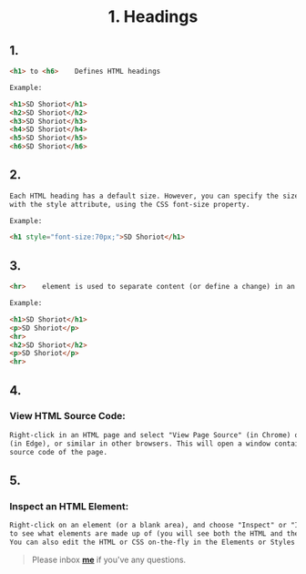 <h1><p align="center">1. Headings</p></h1>

## 1.
```HTML
<h1> to <h6>	Defines HTML headings

Example:

<h1>SD Shoriot</h1>
<h2>SD Shoriot</h2>
<h3>SD Shoriot</h3>
<h4>SD Shoriot</h4>
<h5>SD Shoriot</h5>
<h6>SD Shoriot</h6>
```

## 2.
```HTML
Each HTML heading has a default size. However, you can specify the size for any heading 
with the style attribute, using the CSS font-size property.

Example:

<h1 style="font-size:70px;">SD Shoriot</h1>
```

## 3.
```HTML
<hr>	element is used to separate content (or define a change) in an HTML page

Example: 

<h1>SD Shoriot</h1>
<p>SD Shoriot</p>
<hr>
<h2>SD Shoriot</h2>
<p>SD Shoriot</p>
<hr>
```

## 4.

### View HTML Source Code:
```HTML
Right-click in an HTML page and select "View Page Source" (in Chrome) or "View Source" 
(in Edge), or similar in other browsers. This will open a window containing the HTML 
source code of the page.
```

## 5.

### Inspect an HTML Element:
```HTML
Right-click on an element (or a blank area), and choose "Inspect" or "Inspect Element" 
to see what elements are made up of (you will see both the HTML and the CSS). 
You can also edit the HTML or CSS on-the-fly in the Elements or Styles panel that opens.
```	


> Please inbox **[me](https://www.facebook.com/shoriot)** if you've any questions.